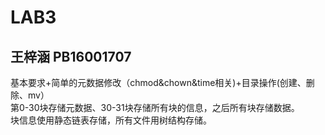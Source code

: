LAB3
=======
王梓涵 PB16001707
---------
基本要求+简单的元数据修改（chmod&chown&time相关)+目录操作(创建、删除、mv）  
第0-30块存储元数据、30-31块存储所有块的信息，之后所有块存储数据。  
块信息使用静态链表存储，所有文件用树结构存储。  
